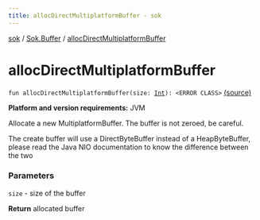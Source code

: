 ```yaml
---
title: allocDirectMultiplatformBuffer - sok
---
```


[sok](../index.html) / [Sok.Buffer](index.html) / [allocDirectMultiplatformBuffer](./alloc-direct-multiplatform-buffer.html)

# allocDirectMultiplatformBuffer

`fun allocDirectMultiplatformBuffer(size: `[`Int`](https://kotlinlang.org/api/latest/jvm/stdlib/kotlin/-int/index.html)`): <ERROR CLASS>` [(source)](https://github.com/SeekDaSky/Sok/tree/master/jvm/sok-jvm/src/Sok/Buffer/JVMMultiplatformBuffer.kt#L289)

**Platform and version requirements:** JVM

Allocate a new MultiplatformBuffer. The buffer is not zeroed, be careful.

The create buffer will use a DirectByteBuffer instead of a HeapByteBuffer, please read the Java NIO documentation
to know the difference between the two

### Parameters

`size` - size of the buffer

**Return**
allocated buffer

